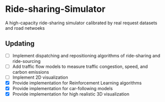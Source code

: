# Ride-sharing-Simulator
A high-capacity ride-sharing simulator calibrated by real request datasets and road netwoeks

## Updating
- [ ] Implement dispatching and repositioning algorithms of ride-sharing and ride-sourcing
- [ ] Add traffic flow models to measure traffic congestion, speed, and carbon emissions
- [ ] Implement 2D visualization
- [x] Provide implementation for Reinforcement Learning algorithms
- [x] Provide implementation for car-following models
- [x] Provide implementation for high realistic 3D visualization
